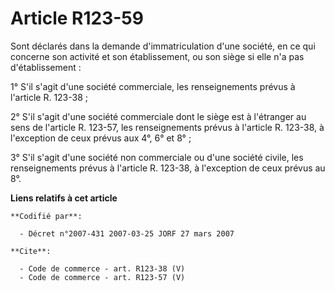 # Article R123-59

Sont déclarés dans la demande d'immatriculation d'une société, en ce qui concerne son activité et son établissement, ou son
siège si elle n'a pas d'établissement : 

1° S'il s'agit d'une société commerciale, les renseignements prévus à l'article R. 123-38 ; 

2° S'il s'agit d'une société commerciale dont le siège est à l'étranger au sens de l'article R. 123-57, les renseignements
prévus à l'article R. 123-38, à l'exception de ceux prévus aux 4°, 6° et 8° ; 

3° S'il s'agit d'une société non commerciale ou d'une société civile, les renseignements prévus à l'article R. 123-38, à
l'exception de ceux prévus au 8°.

**Liens relatifs à cet article**

	**Codifié par**:

	  - Décret n°2007-431 2007-03-25 JORF 27 mars 2007

	**Cite**:

	  - Code de commerce - art. R123-38 (V)
	  - Code de commerce - art. R123-57 (V)
